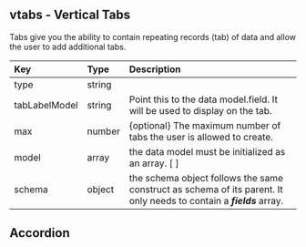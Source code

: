 ## vtabs - Vertical Tabs

Tabs give you the ability to contain repeating records \(tab\) of data and allow the user to add additional tabs.

| Key | Type | Description |
| :--- | :--- | :--- |
| type | string ||
| tabLabelModel | string | Point this to the data model.field. It will be used to display on the tab. |
| max | number | {optional} The maximum number of tabs the user is allowed to create. |
| model | array | the data model must be initialized as an array. \[ \] |
| schema | object | the schema object follows the same construct as schema of its parent. It only needs to contain a _**fields**_ array. |

## Accordion
